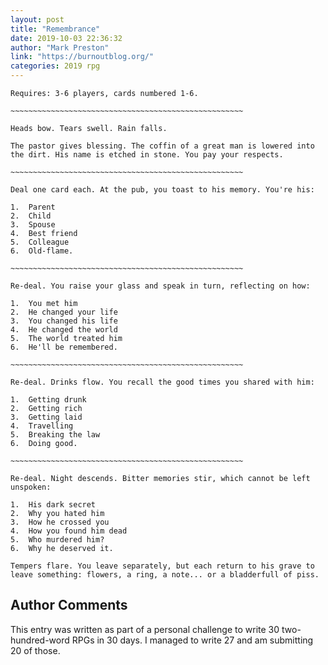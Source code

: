 ```yaml
---
layout: post
title: "Remembrance"
date: 2019-10-03 22:36:32
author: "Mark Preston"
link: "https://burnoutblog.org/"
categories: 2019 rpg
---
```


 
```
Requires: 3-6 players, cards numbered 1-6.

~~~~~~~~~~~~~~~~~~~~~~~~~~~~~~~~~~~~~~~~~~~~~~~~~~~~

Heads bow. Tears swell. Rain falls.

The pastor gives blessing. The coffin of a great man is lowered into the dirt. His name is etched in stone. You pay your respects.

~~~~~~~~~~~~~~~~~~~~~~~~~~~~~~~~~~~~~~~~~~~~~~~~~~~~

Deal one card each. At the pub, you toast to his memory. You're his:

1.	Parent
2.	Child
3.	Spouse
4.	Best friend
5.	Colleague
6.	Old-flame.

~~~~~~~~~~~~~~~~~~~~~~~~~~~~~~~~~~~~~~~~~~~~~~~~~~~~

Re-deal. You raise your glass and speak in turn, reflecting on how:

1.	You met him
2.	He changed your life
3.	You changed his life
4.	He changed the world
5.	The world treated him
6.	He'll be remembered.

~~~~~~~~~~~~~~~~~~~~~~~~~~~~~~~~~~~~~~~~~~~~~~~~~~~~

Re-deal. Drinks flow. You recall the good times you shared with him:

1.	Getting drunk 
2.	Getting rich
3.	Getting laid
4.	Travelling 
5.	Breaking the law
6.	Doing good. 

~~~~~~~~~~~~~~~~~~~~~~~~~~~~~~~~~~~~~~~~~~~~~~~~~~~~

Re-deal. Night descends. Bitter memories stir, which cannot be left unspoken:

1.	His dark secret
2.	Why you hated him
3.	How he crossed you
4.	How you found him dead
5.	Who murdered him?
6.	Why he deserved it.

Tempers flare. You leave separately, but each return to his grave to leave something: flowers, a ring, a note... or a bladderfull of piss.

```
## Author Comments
This entry was written as part of a personal challenge to write 30 two-hundred-word RPGs in 30 days. I managed to write 27 and am submitting 20 of those.
